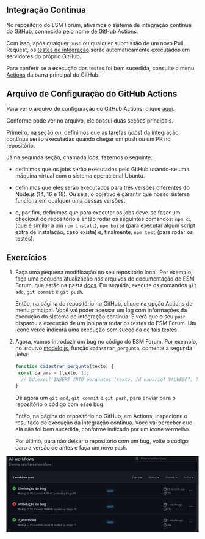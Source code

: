 ## Integração Contínua

No repositório do ESM Forum, ativamos o sistema de integração contínua do
GitHub, conhecido pelo nome de GitHub Actions.

Com isso, após qualquer `push` ou qualquer submissão 
de um novo Pull Request, os [testes de integração](testes.md) serão automaticamente executados em servidores do próprio GitHub.

Para conferir se a execução dos testes foi bem sucedida, consulte o menu 
[Actions](https://github.com/mtov/esmforum/actions) da barra principal do GitHub.


## Arquivo de Configuração do GitHub Actions

Para ver o arquivo de configuração do GitHub Actions, clique 
[aqui](../.github/workflows/node.js.yml). 

Conforme pode ver no arquivo, ele possui duas seções principais.

 Primeiro, na seção *on*, definimos que as tarefas (*jobs*) da integração contínua serão executadas quando chegar um push ou um PR no repositório. 
 
 Já na segunda seção, chamada *jobs*, fazemos o seguinte:

* definimos que os jobs serão executados pelo GitHub usando-se uma máquina virtual com o sistema operacional Ubuntu.

* definimos que eles serão executados para três versões diferentes do Node.js (14, 16 e 18). Ou seja, o objetivo é garantir que nosso sistema funciona em qualquer uma dessas versões.

* e, por fim, definimos que para executar os jobs deve-se fazer um checkout do repositório e então rodar os seguintes comandos: `npm ci` (que é similar a um `npm install`), 
`npm build` (para executar algum script extra de instalação, caso exista) e, finalmente, `npm test` (para rodar os testes).

## Exercícios

1. Faça uma pequena modificação no seu repositório local. Por exemplo, faça uma pequena atualização nos arquivos de documentação do ESM Forum, que estão na pasta [docs](.). Em seguida, execute os comandos `git add`, `git commit` e `git push`. 

    Então, na página do repositório no GitHub, clique na opção Actions do menu principal. Você vai poder acessar um log com informações da execução do sistema de integração contínua. E verá que o seu `push` disparou a execução de um job para rodar os testes do ESM Forum. Um ícone verde indicará uma execução bem sucedida de tais testes.

2. Agora, vamos introduzir um bug no código do ESM Forum. Por exemplo, no arquivo [modelo.js](../modelo.js), função `cadastrar_pergunta`, comente a segunda linha:

    ```javascript
    function cadastrar_pergunta(texto) {
     const params = [texto, 1];
      // bd.exec('INSERT INTO perguntas (texto, id_usuario) VALUES(?, ?)', params);
    }
    ```

    Dê agora um `git add`, `git commit` e `git push`, para enviar para o repositório o código com esse bug.

    Então, na página do repositório no GitHub, em Actions, inspecione o resultado da execução da integração contínua. Você vai perceber que ela não foi bem sucedida, conforme indicado por um ícone vermelho.

    Por último, para não deixar o repositório com um bug, volte o código para a versão de antes e faça um novo `push`.

![Plot](https://github.com/Diego-PS/esmforum/blob/main/images_github/ci.png)